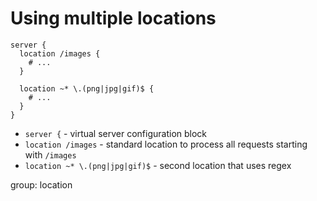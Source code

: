 # Using multiple locations

```nginx
server {
  location /images {
    # ...
  }

  location ~* \.(png|jpg|gif)$ {
    # ...
  }
}
```

- `server {` - virtual server configuration block
- `location /images` - standard location to process all requests starting with `/images`
- `location ~* \.(png|jpg|gif)$` - second location that uses regex

group: location


